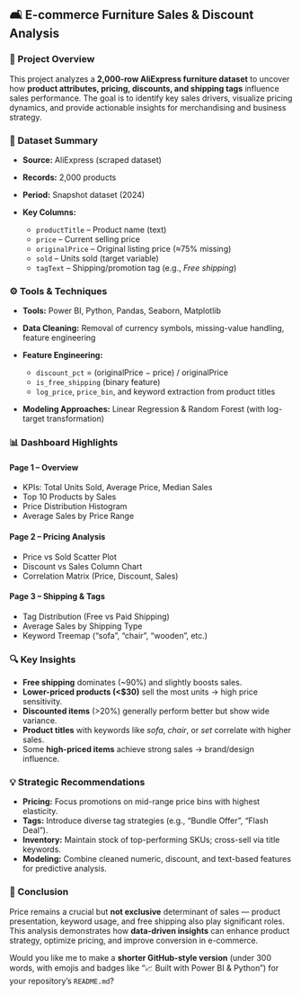 
## 🛋️ E-commerce Furniture Sales & Discount Analysis

### 📘 Project Overview

This project analyzes a **2,000-row AliExpress furniture dataset** to uncover how **product attributes, pricing, discounts, and shipping tags** influence sales performance. The goal is to identify key sales drivers, visualize pricing dynamics, and provide actionable insights for merchandising and business strategy.

### 🧾 Dataset Summary

* **Source:** AliExpress (scraped dataset)
* **Records:** 2,000 products
* **Period:** Snapshot dataset (2024)
* **Key Columns:**

  * `productTitle` – Product name (text)
  * `price` – Current selling price
  * `originalPrice` – Original listing price (≈75% missing)
  * `sold` – Units sold (target variable)
  * `tagText` – Shipping/promotion tag (e.g., *Free shipping*)

### ⚙️ Tools & Techniques

* **Tools:** Power BI, Python, Pandas, Seaborn, Matplotlib
* **Data Cleaning:** Removal of currency symbols, missing-value handling, feature engineering
* **Feature Engineering:**

  * `discount_pct` = (originalPrice − price) / originalPrice
  * `is_free_shipping` (binary feature)
  * `log_price`, `price_bin`, and keyword extraction from product titles
* **Modeling Approaches:** Linear Regression & Random Forest (with log-target transformation)

### 📊 Dashboard Highlights

#### Page 1 – Overview

* KPIs: Total Units Sold, Average Price, Median Sales
* Top 10 Products by Sales
* Price Distribution Histogram
* Average Sales by Price Range

#### Page 2 – Pricing Analysis

* Price vs Sold Scatter Plot
* Discount vs Sales Column Chart
* Correlation Matrix (Price, Discount, Sales)

#### Page 3 – Shipping & Tags

* Tag Distribution (Free vs Paid Shipping)
* Average Sales by Shipping Type
* Keyword Treemap (“sofa”, “chair”, “wooden”, etc.)

### 🔍 Key Insights

* **Free shipping** dominates (~90%) and slightly boosts sales.
* **Lower-priced products (<$30)** sell the most units → high price sensitivity.
* **Discounted items** (>20%) generally perform better but show wide variance.
* **Product titles** with keywords like *sofa*, *chair*, or *set* correlate with higher sales.
* Some **high-priced items** achieve strong sales → brand/design influence.

### 💡 Strategic Recommendations

* **Pricing:** Focus promotions on mid-range price bins with highest elasticity.
* **Tags:** Introduce diverse tag strategies (e.g., “Bundle Offer”, “Flash Deal”).
* **Inventory:** Maintain stock of top-performing SKUs; cross-sell via title keywords.
* **Modeling:** Combine cleaned numeric, discount, and text-based features for predictive analysis.

### 🧮 Conclusion

Price remains a crucial but **not exclusive** determinant of sales — product presentation, keyword usage, and free shipping also play significant roles.
This analysis demonstrates how **data-driven insights** can enhance product strategy, optimize pricing, and improve conversion in e-commerce.

Would you like me to make a **shorter GitHub-style version** (under 300 words, with emojis and badges like “📈 Built with Power BI & Python”) for your repository’s `README.md`?
